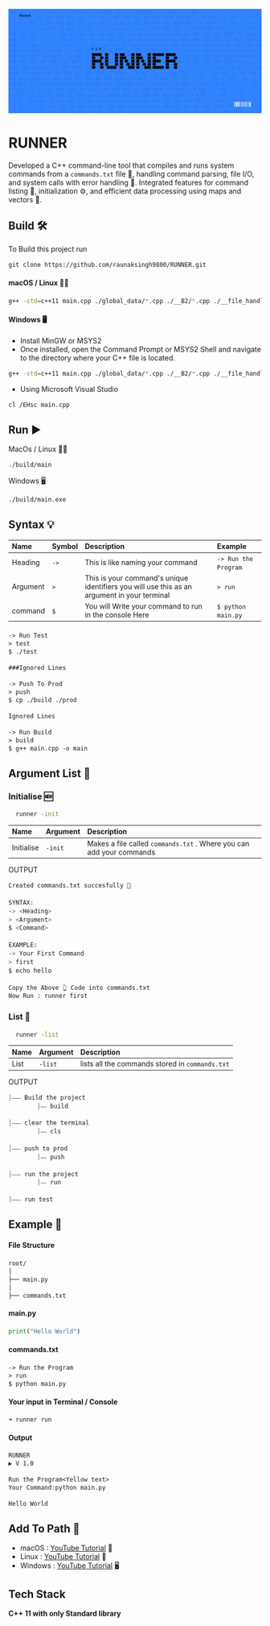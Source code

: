 


![App Screenshot](https://github.com/raunaksingh9800/RUNNER/blob/main/IMG/runner-github.png?raw=true)


# RUNNER

Developed a C++ command-line tool that compiles and runs system commands from a `commands.txt` file 📄, handling command parsing, file I/O, and system calls with error handling 🚨. Integrated features for command listing 📝, initialization ⚙️, and efficient data processing using maps and vectors 🔄.


## Build 🛠️

To Build this project run
```
git clone https://github.com/raunaksingh9800/RUNNER.git
```
#### macOS / Linux 🍏🐧
```bash
g++ -std=c++11 main.cpp ./global_data/*.cpp ./__B2/*.cpp ./__file_handler/*.cpp ./__sys/*.cpp -o ./build/runner
```

#### Windows 🖥️
-  Install MinGW or MSYS2
- Once installed, open the Command Prompt or MSYS2 Shell and navigate to the directory where your C++ file is located.
``` bash
g++ -std=c++11 main.cpp ./global_data/*.cpp ./__B2/*.cpp ./__file_handler/*.cpp ./__sys/*.cpp -o ./build/runner
```

- Using Microsoft Visual Studio
``` bash
cl /EHsc main.cpp
```
## Run ▶️

MacOs / Linux 🍏🐧
 
```bash
./build/main
```
Windows  🖥️

```bash
./build/main.exe
```

## Syntax 💡

| Name | Symbol     | Description                | Example |
| :-------- | :------- | :------------------------- | :---------------- |
| Heading |  `->` | This is like naming your command | ``` -> Run the Program ``` |
| Argument |  `>` | This is your command's unique identifiers you will use this as an argument in your terminal | ``` > run ``` | 
| command |  `$` | You will Write your command to run in the console Here | ``` $ python main.py ``` | 
 

#### 

```
-> Run Test
> test
$ ./test

###Ignored Lines

-> Push To Prod
> push
$ cp ./build ./prod

Ignored Lines

-> Run Build
> build
$ g++ main.cpp -o main

```
## Argument List 🔧
 
### Initialise 🆕

```bash
  runner -init
```

| Name | Argument     | Description                |
| :-------- | :------- | :------------------------- |
| Initialise |  `-init` | Makes a file called `commands.txt` . Where you can add your commands|

 OUTPUT
```bash
Created commands.txt succesfully 🎉 

SYNTAX: 
-> <Heading> 
> <Argument> 
$ <Command> 

EXAMPLE: 
-> Your First Command 
> first 
$ echo hello 

Copy the Above 👆 Code into commands.txt 
Now Run : runner first 
```

### List 📃

```bash
  runner -list
```

| Name | Argument     | Description                |
| :-------- | :------- | :------------------------- |
| List |  `-list` | lists all the commands stored in `commands.txt`|

 OUTPUT
```bash
⏐⎯⎯⎯ Build the project
        ⏐⎯⎯ build

⏐⎯⎯⎯ clear the terminal
        ⏐⎯⎯ cls

⏐⎯⎯⎯ push to prod
        ⏐⎯⎯ push

⏐⎯⎯⎯ run the project
        ⏐⎯⎯ run

⏐⎯⎯⎯ run test
```


## Example 📘

#### File Structure

```
root/
│
├── main.py       
│
├── commands.txt             

```

#### main.py
```python
print("Hello World")
```
#### commands.txt
```
-> Run the Program
> run
$ python main.py
```

#### Your input in Terminal / Console
```
➜ runner run
```

#### Output 
```
RUNNER
▶ V 1.0 

Run the Program<Yellow text>
Your Command:python main.py

Hello World
```
## Add To Path 🔗

- macOS : [YouTube Tutorial](https://youtu.be/2J58Pc2ZOAQ?si=zcRetl2UBtrtdrUo) 🍏
- Linux : [YouTube Tutorial](https://youtu.be/jIunQSnzs1Y?si=dhZDDfJejSVPGAP1) 🐧
- Windows : [YouTube Tutorial](https://youtu.be/pGRw1bgb1gU?si=EXLIyUoTYgxdq_tY) 🖥️
## Tech Stack

**C++ 11 with only Standard library**
